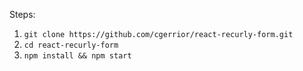 Steps:

1. `git clone https://github.com/cgerrior/react-recurly-form.git`
2. `cd react-recurly-form`
3. `npm install && npm start`